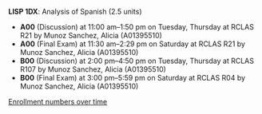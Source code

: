 **LISP 1DX**: Analysis of Spanish (2.5 units)

- **A00** (Discussion) at 11:00 am–1:50 pm on Tuesday, Thursday at RCLAS R21 by Munoz Sanchez, Alicia (A01395510)
- **A00** (Final Exam) at 11:30 am–2:29 pm on Saturday at RCLAS R21 by Munoz Sanchez, Alicia (A01395510)
- **B00** (Discussion) at 2:00 pm–4:50 pm on Tuesday, Thursday at RCLAS R107 by Munoz Sanchez, Alicia (A01395510)
- **B00** (Final Exam) at 3:00 pm–5:59 pm on Saturday at RCLAS R04 by Munoz Sanchez, Alicia (A01395510)

[Enrollment numbers over time](./LISP1DX.tsv)
